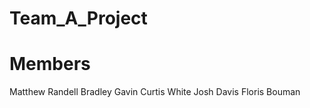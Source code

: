 # Team_A_Project

Members
======

Matthew Randell
Bradley Gavin
Curtis White
Josh Davis
Floris Bouman

